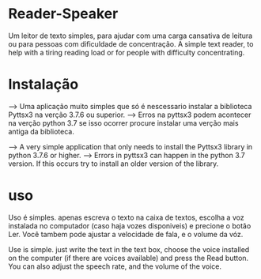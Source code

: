 # Reader-Speaker
Um leitor de texto simples, para ajudar com uma carga cansativa de leitura ou para pessoas com dificuldade de concentração.
A simple text reader, to help with a tiring reading load or for people with difficulty concentrating.

# Instalação

--> Uma aplicação muito simples que só é nescessario instalar a biblioteca Pyttsx3 na verção 3.7.6 ou superior.
--> Erros na pyttsx3 podem acontecer na verção python 3.7 se isso ocorrer procure instalar uma verção mais antiga da biblioteca.

--> A very simple application that only needs to install the Pyttsx3 library in python 3.7.6 or higher.
--> Errors in pyttsx3 can happen in the python 3.7 version. If this occurs try to install an older version of the library.

# uso
Uso é simples. apenas escreva o texto na caixa de textos, escolha a voz instalada no computador (caso haja vozes disponiveis) e precione o botão Ler.
Você tambem pode ajustar a velocidade de fala, e o volume da vóz. 

Use is simple. just write the text in the text box, choose the voice installed on the computer (if there are voices available) and press the Read button.
You can also adjust the speech rate, and the volume of the voice.
